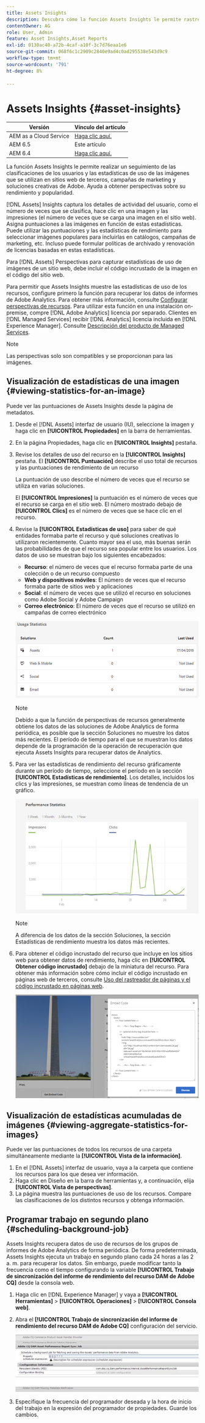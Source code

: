 ```yaml
---
title: Assets Insights
description: Descubra cómo la función Assets Insights le permite rastrear las clasificaciones de los usuarios y las estadísticas de uso de las imágenes que se utilizan en sitios web de terceros, campañas de marketing y soluciones creativas de Adobe.
contentOwner: AG
role: User, Admin
feature: Asset Insights,Asset Reports
exl-id: 0130ac40-a72b-4caf-a10f-3c7d76eaa1e6
source-git-commit: 068f6c1c2909c2840e9ad4c0ad295538e543d9c9
workflow-type: tm+mt
source-wordcount: '791'
ht-degree: 8%

---
```


# Assets Insights {#asset-insights}

| Versión | Vínculo del artículo |
| -------- | ---------------------------- |
| AEM as a Cloud Service | [Haga clic aquí.](https://experienceleague.adobe.com/docs/experience-manager-cloud-service/content/assets/manage/assets-insights.html?lang=en) |
| AEM 6.5 | Este artículo |
| AEM 6.4 | [Haga clic aquí.](https://experienceleague.adobe.com/docs/experience-manager-64/assets/managing/touch-ui-configuring-asset-insights.html?lang=en) |

La función Assets Insights le permite realizar un seguimiento de las clasificaciones de los usuarios y las estadísticas de uso de las imágenes que se utilizan en sitios web de terceros, campañas de marketing y soluciones creativas de Adobe. Ayuda a obtener perspectivas sobre su rendimiento y popularidad.

[!DNL Assets] Insights captura los detalles de actividad del usuario, como el número de veces que se clasifica, hace clic en una imagen y las impresiones (el número de veces que se carga una imagen en el sitio web). Asigna puntuaciones a las imágenes en función de estas estadísticas. Puede utilizar las puntuaciones y las estadísticas de rendimiento para seleccionar imágenes populares para incluirlas en catálogos, campañas de marketing, etc. Incluso puede formular políticas de archivado y renovación de licencias basadas en estas estadísticas.

Para [!DNL Assets] Perspectivas para capturar estadísticas de uso de imágenes de un sitio web, debe incluir el código incrustado de la imagen en el código del sitio web.

Para permitir que Assets Insights muestre las estadísticas de uso de los recursos, configure primero la función para recuperar los datos de informes de Adobe Analytics. Para obtener más información, consulte [Configurar perspectivas de recursos](/help/assets/configure-asset-insights.md). Para utilizar esta función en una instalación on-premise, compre [!DNL Adobe Analytics] licencia por separado. Clientes en [!DNL Managed Services] recibir [!DNL Analytics] licencia incluida en [!DNL Experience Manager]. Consulte [Descripción del producto de Managed Services](https://helpx.adobe.com/es/legal/product-descriptions/adobe-experience-manager-managed-services.html).

>[!NOTE]
>
>Las perspectivas solo son compatibles y se proporcionan para las imágenes.

## Visualización de estadísticas de una imagen {#viewing-statistics-for-an-image}

Puede ver las puntuaciones de Assets Insights desde la página de metadatos.

1. Desde el [!DNL Assets] interfaz de usuario (IU), seleccione la imagen y haga clic en **[!UICONTROL Propiedades]** en la barra de herramientas.
1. En la página Propiedades, haga clic en **[!UICONTROL Insights]** pestaña.
1. Revise los detalles de uso del recurso en la **[!UICONTROL Insights]** pestaña. El **[!UICONTROL Puntuación]** describe el uso total de recursos y las puntuaciones de rendimiento de un recurso

   La puntuación de uso describe el número de veces que el recurso se utiliza en varias soluciones.

   El **[!UICONTROL Impresiones]** la puntuación es el número de veces que el recurso se carga en el sitio web. El número mostrado debajo de **[!UICONTROL Clics]** es el número de veces que se hace clic en el recurso.

1. Revise la **[!UICONTROL Estadísticas de uso]** para saber de qué entidades formaba parte el recurso y qué soluciones creativas lo utilizaron recientemente. Cuanto mayor sea el uso, más buenas serán las probabilidades de que el recurso sea popular entre los usuarios. Los datos de uso se muestran bajo los siguientes encabezados:

   * **Recurso**: el número de veces que el recurso formaba parte de una colección o de un recurso compuesto
   * **Web y dispositivos móviles**: El número de veces que el recurso formaba parte de sitios web y aplicaciones
   * **Social**: el número de veces que se utilizó el recurso en soluciones como Adobe Social y Adobe Campaign
   * **Correo electrónico**: El número de veces que el recurso se utilizó en campañas de correo electrónico

   ![usage_statistics](assets/usage_statistics.png)

   >[!NOTE]
   >
   >Debido a que la función de perspectivas de recursos generalmente obtiene los datos de las soluciones de Adobe Analytics de forma periódica, es posible que la sección Soluciones no muestre los datos más recientes. El período de tiempo para el que se muestran los datos depende de la programación de la operación de recuperación que ejecuta Assets Insights para recuperar datos de Analytics.

1. Para ver las estadísticas de rendimiento del recurso gráficamente durante un período de tiempo, seleccione el período en la sección **[!UICONTROL Estadísticas de rendimiento]**. Los detalles, incluidos los clics y las impresiones, se muestran como líneas de tendencia de un gráfico.

   ![chlimage_1-3](assets/chlimage_1-3.jpeg)

   >[!NOTE]
   >
   >A diferencia de los datos de la sección Soluciones, la sección Estadísticas de rendimiento muestra los datos más recientes.

1. Para obtener el código incrustado del recurso que incluye en los sitios web para obtener datos de rendimiento, haga clic en **[!UICONTROL Obtener código incrustado]** debajo de la miniatura del recurso. Para obtener más información sobre cómo incluir el código incrustado en páginas web de terceros, consulte [Uso del rastreador de páginas y el código incrustado en páginas web](/help/assets/use-page-tracker.md).

   ![chlimage_1-98](assets/chlimage_1-303.png)

## Visualización de estadísticas acumuladas de imágenes {#viewing-aggregate-statistics-for-images}

Puede ver las puntuaciones de todos los recursos de una carpeta simultáneamente mediante la **[!UICONTROL Vista de la información]**.

1. En el [!DNL Assets] interfaz de usuario, vaya a la carpeta que contiene los recursos para los que desea ver información.
1. Haga clic en Diseño en la barra de herramientas y, a continuación, elija **[!UICONTROL Vista de perspectivas]**.
1. La página muestra las puntuaciones de uso de los recursos. Compare las clasificaciones de los distintos recursos y obtenga información.

## Programar trabajo en segundo plano {#scheduling-background-job}

Assets Insights recupera datos de uso de recursos de los grupos de informes de Adobe Analytics de forma periódica. De forma predeterminada, Assets Insights ejecuta un trabajo en segundo plano cada 24 horas a las 2 a. m. para recuperar los datos. Sin embargo, puede modificar tanto la frecuencia como el tiempo configurando la variable **[!UICONTROL Trabajo de sincronización del informe de rendimiento del recurso DAM de Adobe CQ]** desde la consola web.

1. Haga clic en [!DNL Experience Manager] y vaya a **[!UICONTROL Herramientas]** > **[!UICONTROL Operaciones]** > **[!UICONTROL Consola web]**.
1. Abra el **[!UICONTROL Trabajo de sincronización del informe de rendimiento del recurso DAM de Adobe CQ]** configuración del servicio.

   ![chlimage_1-99](assets/chlimage_1-304.png)

1. Especifique la frecuencia del programador deseada y la hora de inicio del trabajo en la expresión del programador de propiedades. Guarde los cambios.
